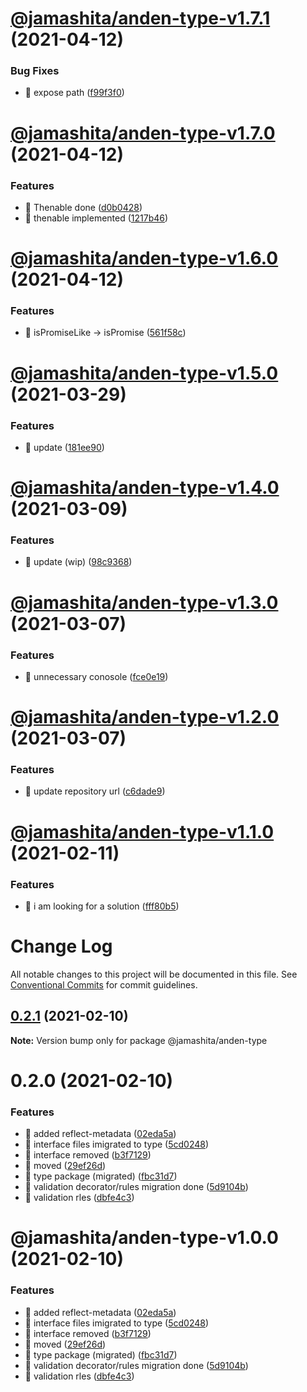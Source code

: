 # [@jamashita/anden-type-v1.7.1](https://github.com/jamashita/anden/compare/@jamashita/anden-type-v1.7.0...@jamashita/anden-type-v1.7.1) (2021-04-12)


### Bug Fixes

* 🐛 expose path ([f99f3f0](https://github.com/jamashita/anden/commit/f99f3f028747dc0269ee02a2dc1a3e922388d29b))

# [@jamashita/anden-type-v1.7.0](https://github.com/jamashita/anden/compare/@jamashita/anden-type-v1.6.0...@jamashita/anden-type-v1.7.0) (2021-04-12)


### Features

* 🎸 Thenable done ([d0b0428](https://github.com/jamashita/anden/commit/d0b04285bd78409c627703b90ce1eba310024d7a))
* 🎸 thenable implemented ([1217b46](https://github.com/jamashita/anden/commit/1217b4638a2a03e44e87e0d89d30669b386cbb5a))

# [@jamashita/anden-type-v1.6.0](https://github.com/jamashita/anden/compare/@jamashita/anden-type-v1.5.0...@jamashita/anden-type-v1.6.0) (2021-04-12)


### Features

* 🎸 isPromiseLike -> isPromise ([561f58c](https://github.com/jamashita/anden/commit/561f58c91b5e2ab86ff380ddd13c673fbaba91e6))

# [@jamashita/anden-type-v1.5.0](https://github.com/jamashita/anden/compare/@jamashita/anden-type-v1.4.0...@jamashita/anden-type-v1.5.0) (2021-03-29)


### Features

* 🎸 update ([181ee90](https://github.com/jamashita/anden/commit/181ee903f4e54a87120e534b790c48c69f1b426e))

# [@jamashita/anden-type-v1.4.0](https://github.com/jamashita/anden/compare/@jamashita/anden-type-v1.3.0...@jamashita/anden-type-v1.4.0) (2021-03-09)


### Features

* 🎸 update (wip) ([98c9368](https://github.com/jamashita/anden/commit/98c9368afd959c38d7e9d07cbda0658a12add0ba))

# [@jamashita/anden-type-v1.3.0](https://github.com/jamashita/anden/compare/@jamashita/anden-type-v1.2.0...@jamashita/anden-type-v1.3.0) (2021-03-07)


### Features

* 🎸 unnecessary conosole ([fce0e19](https://github.com/jamashita/anden/commit/fce0e1929f282952bf4ab46b8b6da73933fc3b62))

# [@jamashita/anden-type-v1.2.0](https://github.com/jamashita/anden/compare/@jamashita/anden-type-v1.1.0...@jamashita/anden-type-v1.2.0) (2021-03-07)


### Features

* 🎸 update repository url ([c6dade9](https://github.com/jamashita/anden/commit/c6dade9fd10eb259cda87b1b9c88ad196e28776d))

# [@jamashita/anden-type-v1.1.0](https://github.com/jamashita/anden/compare/@jamashita/anden-type-v1.0.0...@jamashita/anden-type-v1.1.0) (2021-02-11)


### Features

* 🎸 i am looking for a solution ([fff80b5](https://github.com/jamashita/anden/commit/fff80b5ba7b12e2180aa42ed64023bbf675407f2))

# Change Log

All notable changes to this project will be documented in this file.
See [Conventional Commits](https://conventionalcommits.org) for commit guidelines.

## [0.2.1](https://github.com/jamashita/anden.git/packages/type/compare/@jamashita/anden-type@0.2.0...@jamashita/anden-type@0.2.1) (2021-02-10)

**Note:** Version bump only for package @jamashita/anden-type





# 0.2.0 (2021-02-10)


### Features

* 🎸 added reflect-metadata ([02eda5a](https://github.com/jamashita/anden.git/packages/type/commit/02eda5a19f6046eb3b3596079c5614629d806add))
* 🎸 interface files imigrated to type ([5cd0248](https://github.com/jamashita/anden.git/packages/type/commit/5cd024868fddc80155b7e5fab207dd24ec5c6028))
* 🎸 interface removed ([b3f7129](https://github.com/jamashita/anden.git/packages/type/commit/b3f712948c2775a532c065af271bb5b6c5c95c5d))
* 🎸 moved ([29ef26d](https://github.com/jamashita/anden.git/packages/type/commit/29ef26d9403ae718720fa9706f01c860b9a5d79a))
* 🎸 type package (migrated) ([fbc31d7](https://github.com/jamashita/anden.git/packages/type/commit/fbc31d711ed624f3278c140648ef7491cf144aa5))
* 🎸 validation decorator/rules migration done ([5d9104b](https://github.com/jamashita/anden.git/packages/type/commit/5d9104b277b59b4301ec75ab20fc12279dd4543d))
* 🎸 validation rles ([dbfe4c3](https://github.com/jamashita/anden.git/packages/type/commit/dbfe4c37e178499aefa9b766c3a63991e3bd4d99))





# @jamashita/anden-type-v1.0.0 (2021-02-10)


### Features

* 🎸 added reflect-metadata ([02eda5a](https://github.com/jamashita/anden/commit/02eda5a19f6046eb3b3596079c5614629d806add))
* 🎸 interface files imigrated to type ([5cd0248](https://github.com/jamashita/anden/commit/5cd024868fddc80155b7e5fab207dd24ec5c6028))
* 🎸 interface removed ([b3f7129](https://github.com/jamashita/anden/commit/b3f712948c2775a532c065af271bb5b6c5c95c5d))
* 🎸 moved ([29ef26d](https://github.com/jamashita/anden/commit/29ef26d9403ae718720fa9706f01c860b9a5d79a))
* 🎸 type package (migrated) ([fbc31d7](https://github.com/jamashita/anden/commit/fbc31d711ed624f3278c140648ef7491cf144aa5))
* 🎸 validation decorator/rules migration done ([5d9104b](https://github.com/jamashita/anden/commit/5d9104b277b59b4301ec75ab20fc12279dd4543d))
* 🎸 validation rles ([dbfe4c3](https://github.com/jamashita/anden/commit/dbfe4c37e178499aefa9b766c3a63991e3bd4d99))
